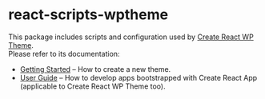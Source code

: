 # react-scripts-wptheme

This package includes scripts and configuration used by [Create React WP Theme](https://github.com/create-react-wp/create-react-wptheme).<br>
Please refer to its documentation:

-   [Getting Started](https://github.com/create-react-wp/create-react-wptheme/blob/master/README.md#getting-started) – How to create a new theme.
-   [User Guide](https://github.com/facebookincubator/create-react-app/blob/master/packages/react-scripts/template/README.md) – How to develop apps bootstrapped with Create React App (applicable to Create React WP Theme too).
